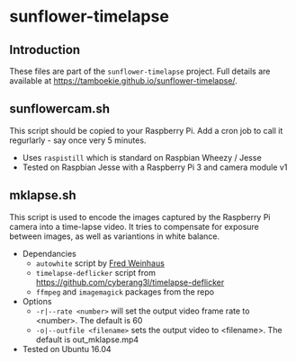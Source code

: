 # sunflower-timelapse

## Introduction ##
These files are part of the ```sunflower-timelapse``` project. Full details are available at https://tamboekie.github.io/sunflower-timelapse/.

## sunflowercam.sh ##
This script should be copied to your Raspberry Pi. Add a cron job to call it regurlarly - say once very 5 minutes.
* Uses ```raspistill``` which is standard on Raspbian Wheezy / Jesse
* Tested on Raspbian Jesse with a Raspberry Pi 3 and camera module v1

## mklapse.sh ##
This script is used to encode the images captured by the Raspberry Pi camera into a time-lapse video. It tries to compensate for exposure between images, as well as variantions in white balance.
* Dependancies
  * ```autowhite``` script by [Fred Weinhaus](http://www.fmwconcepts.com/imagemagick/autowhite/index.php)
  * ```timelapse-deflicker``` script from https://github.com/cyberang3l/timelapse-deflicker
  * ```ffmpeg``` and ```imagemagick``` packages from the repo
* Options
  * ```-r|--rate <number>``` will set the output video frame rate to \<number\>. The default is 60
  * ```-o|--outfile <filename>``` sets the output video to \<filename\>. The default is out_mklapse.mp4
* Tested on Ubuntu 16.04
